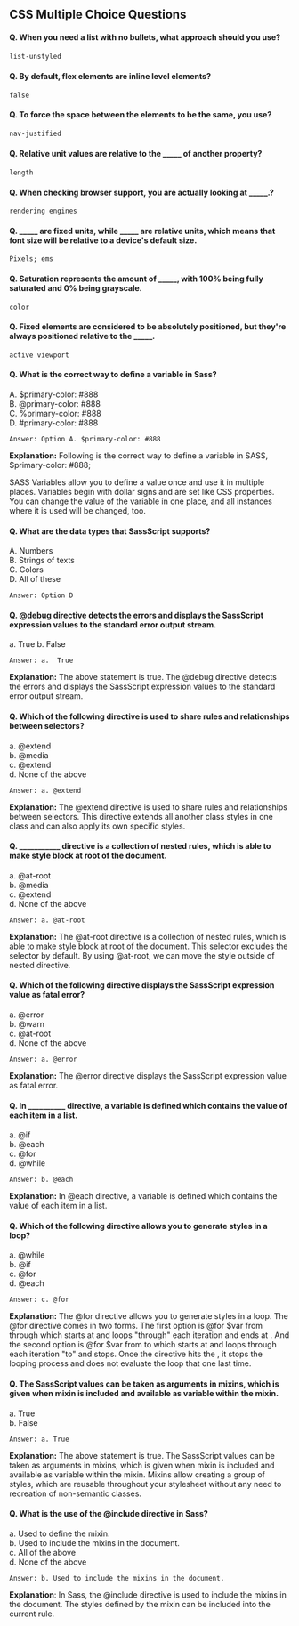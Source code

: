 ## CSS Multiple Choice Questions



#### Q. When you need a list with no bullets, what approach should you use?
```css
list-unstyled
```
#### Q. By default, flex elements are inline level elements?
```
false
```
#### Q. To force the space between the elements to be the same, you use?
```css
nav-justified
```
#### Q. Relative unit values are relative to the _____ of another property?
```
length
```
#### Q. When checking browser support, you are actually looking at _____.?
```
rendering engines
```
#### Q. _____ are fixed units, while _____ are relative units, which means that font size will be relative to a device's default size.
```
Pixels; ems
```
#### Q. Saturation represents the amount of _____, with 100% being fully saturated and 0% being grayscale.
```
color
```
#### Q. Fixed elements are considered to be absolutely positioned, but they're always positioned relative to the _____.
```
active viewport
```
#### Q. What is the correct way to define a variable in Sass?
A. $primary-color: #888  
B. @primary-color: #888  
C. %primary-color: #888  
D. #primary-color: #888  
```
Answer: Option A. $primary-color: #888  
```
**Explanation:** Following is the correct way to define a variable in SASS,
$primary-color: #888;

SASS Variables allow you to define a value once and use it in multiple places. Variables begin with dollar signs and are set like CSS properties. You can change the value of the variable in one place, and all instances where it is used will be changed, too.

#### Q. What are the data types that SassScript supports?
A. Numbers  
B. Strings of texts  
C. Colors   
D. All of these   
```
Answer: Option D
```
#### Q. @debug directive detects the errors and displays the SassScript expression values to the standard error output stream.
a.  True
b.  False
```
Answer: a.  True
```
**Explanation:** The above statement is true. The @debug directive detects the errors and displays the SassScript expression values to the standard error output stream.

#### Q. Which of the following directive is used to share rules and relationships between selectors?
a. @extend  
b. @media  
c. @extend  
d. None of the above  
```
Answer: a. @extend
```
**Explanation:** The @extend directive is used to share rules and relationships between selectors. This directive extends all another class styles in one class and can also apply its own specific styles.

#### Q. ___________ directive is a collection of nested rules, which is able to make style block at root of the document.

a. @at-root  
b. @media  
c. @extend  
d. None of the above  
```
Answer: a. @at-root
```
**Explanation:** The @at-root directive is a collection of nested rules, which is able to make style block at root of the document. This selector excludes the selector by default. By using @at-root, we can move the style outside of nested directive.

#### Q. Which of the following directive displays the SassScript expression value as fatal error?

a. @error  
b. @warn   
c. @at-root   
d. None of the above   
```
Answer: a. @error
```
**Explanation:** The @error directive displays the SassScript expression value as fatal error.

#### Q. In __________ directive, a variable is defined which contains the value of each item in a list.
a. @if  
b. @each  
c. @for   
d. @while  
```
Answer: b. @each
```
**Explanation:** In @each directive, a variable is defined which contains the value of each item in a list.

#### Q. Which of the following directive allows you to generate styles in a loop?
a. @while  
b. @if  
c. @for  
d. @each  
```
Answer: c. @for
```
**Explanation:** The @for directive allows you to generate styles in a loop. The @for directive comes in two forms. The first option is @for $var from <start> through <end> which starts at <start> and loops "through" each iteration and ends at <end>. And the second option is @for $var from <start> to <end> which starts at <start> and loops through each iteration "to" <end> and stops. Once the directive hits the <end>, it stops the looping process and does not evaluate the loop that one last time.

#### Q. The SassScript values can be taken as arguments in mixins, which is given when mixin is included and available as variable within the mixin.

a. True  
b. False
```
Answer: a. True
```
**Explanation:** The above statement is true. The SassScript values can be taken as arguments in mixins, which is given when mixin is included and available as variable within the mixin. Mixins allow creating a group of styles, which are reusable throughout your stylesheet without any need to recreation of non-semantic classes.

#### Q. What is the use of the @include directive in Sass?

a. Used to define the mixin.  
b. Used to include the mixins in the document.  
c. All of the above  
d. None of the above  
```
Answer: b. Used to include the mixins in the document.
```
**Explanation**: In Sass, the @include directive is used to include the mixins in the document. The styles defined by the mixin can be included into the current rule.
